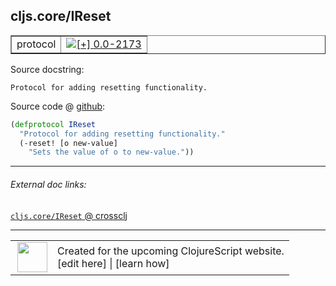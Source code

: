 ## cljs.core/IReset



 <table border="1">
<tr>
<td>protocol</td>
<td><a href="https://github.com/cljsinfo/cljs-api-docs/tree/0.0-2173"><img valign="middle" alt="[+] 0.0-2173" title="Added in 0.0-2173" src="https://img.shields.io/badge/+-0.0--2173-lightgrey.svg"></a> </td>
</tr>
</table>







Source docstring:

```
Protocol for adding resetting functionality.
```


Source code @ [github](https://github.com/clojure/clojurescript/blob/r3211/src/cljs/cljs/core.cljs#L617-L620):

```clj
(defprotocol IReset
  "Protocol for adding resetting functionality."
  (-reset! [o new-value]
    "Sets the value of o to new-value."))
```

<!--
Repo - tag - source tree - lines:

 <pre>
clojurescript @ r3211
└── src
    └── cljs
        └── cljs
            └── <ins>[core.cljs:617-620](https://github.com/clojure/clojurescript/blob/r3211/src/cljs/cljs/core.cljs#L617-L620)</ins>
</pre>

-->

---



###### External doc links:

[`cljs.core/IReset` @ crossclj](http://crossclj.info/fun/cljs.core.cljs/IReset.html)<br>

---

 <table>
<tr><td>
<img valign="middle" align="right" width="48px" src="http://i.imgur.com/Hi20huC.png">
</td><td>
Created for the upcoming ClojureScript website.<br>
[edit here] | [learn how]
</td></tr></table>

[edit here]:https://github.com/cljsinfo/cljs-api-docs/blob/master/cljsdoc/cljs.core_IReset.cljsdoc
[learn how]:https://github.com/cljsinfo/cljs-api-docs/wiki/cljsdoc-files

<!--

This information was too distracting to show to readers, but I'll leave it
commented here since it is helpful to:

- pretty-print the data used to generate this document
- and show how to retrieve that data



The API data for this symbol:

```clj
{:ns "cljs.core",
 :name "IReset",
 :history [["+" "0.0-2173"]],
 :type "protocol",
 :full-name-encode "cljs.core_IReset",
 :source {:code "(defprotocol IReset\n  \"Protocol for adding resetting functionality.\"\n  (-reset! [o new-value]\n    \"Sets the value of o to new-value.\"))",
          :title "Source code",
          :repo "clojurescript",
          :tag "r3211",
          :filename "src/cljs/cljs/core.cljs",
          :lines [617 620]},
 :methods [{:name "-reset!",
            :signature ["[o new-value]"],
            :docstring "Sets the value of o to new-value."}],
 :full-name "cljs.core/IReset",
 :docstring "Protocol for adding resetting functionality."}

```

Retrieve the API data for this symbol:

```clj
;; from Clojure REPL
(require '[clojure.edn :as edn])
(-> (slurp "https://raw.githubusercontent.com/cljsinfo/cljs-api-docs/catalog/cljs-api.edn")
    (edn/read-string)
    (get-in [:symbols "cljs.core/IReset"]))
```

-->
